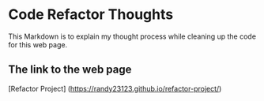 # Code Refactor Thoughts

This Markdown is to explain my thought process while cleaning up the code for this web page.

## The link to the web page
[Refactor Project] (https://randy23123.github.io/refactor-project/)
